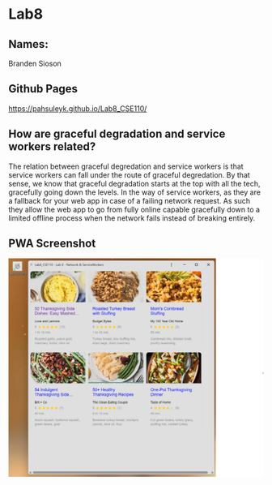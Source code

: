 # Lab8

## Names:

Branden Sioson

## Github Pages

https://pahsuleyk.github.io/Lab8_CSE110/

## How are graceful degradation and service workers related?

The relation between graceful degredation and service workers is that service workers can fall under the route of graceful degredation. By that sense, we know that graceful degradation starts at the top with all the tech, gracefully going down the levels. In the way of service workers, as they are a fallback for your web app in case of a failing network request. As such they allow the web app to go from fully online capable gracefully down to a limited offline process when the network fails instead of breaking entirely.

## PWA Screenshot

![pwa_ss](/pwa.png)